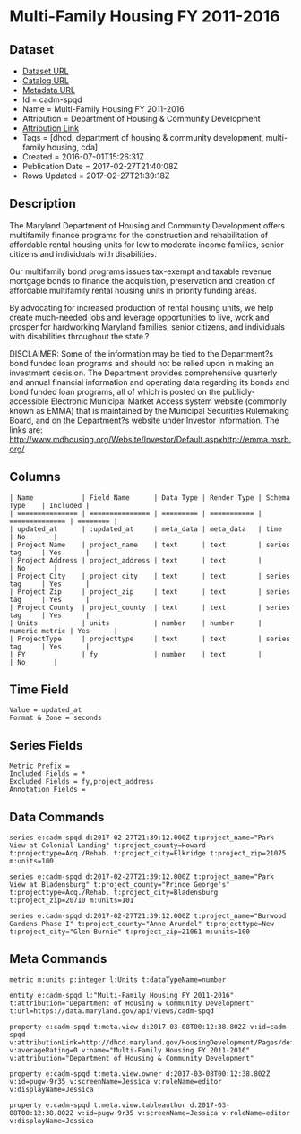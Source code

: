 # Multi-Family Housing FY 2011-2016

## Dataset

* [Dataset URL](https://data.maryland.gov/api/views/cadm-spqd/rows.json?max_rows=100)
* [Catalog URL](https://catalog.data.gov/dataset/multi-family-housing-fy-2011-2015)
* [Metadata URL](https://data.maryland.gov/api/views/cadm-spqd)
* Id = cadm-spqd
* Name = Multi-Family Housing FY 2011-2016
* Attribution = Department of Housing & Community Development
* [Attribution Link](http://dhcd.maryland.gov/HousingDevelopment/Pages/default.aspx)
* Tags = [dhcd, department of housing & community development, multi-family housing, cda]
* Created = 2016-07-01T15:26:31Z
* Publication Date = 2017-02-27T21:40:08Z
* Rows Updated = 2017-02-27T21:39:18Z

## Description

The Maryland Department of Housing and Community Development offers multifamily finance programs for the construction and rehabilitation of affordable rental housing units for low to moderate income families, senior citizens and individuals with disabilities.

Our multifamily bond programs issues tax-exempt and taxable revenue mortgage bonds to finance the acquisition, preservation and creation of affordable multifamily rental housing units in priority funding areas.

By advocating for increased production of rental housing units, we help create much-needed jobs and leverage opportunities to live, work and prosper for hardworking Maryland families, senior citizens, and individuals with disabilities throughout the state.?

DISCLAIMER: Some of the information may be tied to the Department?s bond funded loan programs and should not be relied upon in making an investment decision. The Department provides comprehensive quarterly and annual financial information and operating data regarding its bonds and bond funded loan programs, all of which is posted on the publicly-accessible Electronic Municipal Market Access system website (commonly known as EMMA) that is maintained by the Municipal Securities Rulemaking Board, and on the Department?s website under Investor Information. The links are: http://www.mdhousing.org/Website/Investor/Default.aspxhttp://emma.msrb.org/

## Columns

```ls
| Name            | Field Name      | Data Type | Render Type | Schema Type    | Included | 
| =============== | =============== | ========= | =========== | ============== | ======== | 
| updated_at      | :updated_at     | meta_data | meta_data   | time           | No       | 
| Project Name    | project_name    | text      | text        | series tag     | Yes      | 
| Project Address | project_address | text      | text        |                | No       | 
| Project City    | project_city    | text      | text        | series tag     | Yes      | 
| Project Zip     | project_zip     | text      | text        | series tag     | Yes      | 
| Project County  | project_county  | text      | text        | series tag     | Yes      | 
| Units           | units           | number    | number      | numeric metric | Yes      | 
| ProjectType     | projecttype     | text      | text        | series tag     | Yes      | 
| FY              | fy              | number    | text        |                | No       | 
```

## Time Field

```ls
Value = updated_at
Format & Zone = seconds
```

## Series Fields

```ls
Metric Prefix = 
Included Fields = *
Excluded Fields = fy,project_address
Annotation Fields = 
```

## Data Commands

```ls
series e:cadm-spqd d:2017-02-27T21:39:12.000Z t:project_name="Park View at Colonial Landing" t:project_county=Howard t:projecttype=Acq./Rehab. t:project_city=Elkridge t:project_zip=21075 m:units=100

series e:cadm-spqd d:2017-02-27T21:39:12.000Z t:project_name="Park View at Bladensburg" t:project_county="Prince George's" t:projecttype=Acq./Rehab. t:project_city=Bladensburg t:project_zip=20710 m:units=101

series e:cadm-spqd d:2017-02-27T21:39:12.000Z t:project_name="Burwood Gardens Phase I" t:project_county="Anne Arundel" t:projecttype=New t:project_city="Glen Burnie" t:project_zip=21061 m:units=100
```

## Meta Commands

```ls
metric m:units p:integer l:Units t:dataTypeName=number

entity e:cadm-spqd l:"Multi-Family Housing FY 2011-2016" t:attribution="Department of Housing & Community Development" t:url=https://data.maryland.gov/api/views/cadm-spqd

property e:cadm-spqd t:meta.view d:2017-03-08T00:12:38.802Z v:id=cadm-spqd v:attributionLink=http://dhcd.maryland.gov/HousingDevelopment/Pages/default.aspx v:averageRating=0 v:name="Multi-Family Housing FY 2011-2016" v:attribution="Department of Housing & Community Development"

property e:cadm-spqd t:meta.view.owner d:2017-03-08T00:12:38.802Z v:id=pugw-9r35 v:screenName=Jessica v:roleName=editor v:displayName=Jessica

property e:cadm-spqd t:meta.view.tableauthor d:2017-03-08T00:12:38.802Z v:id=pugw-9r35 v:screenName=Jessica v:roleName=editor v:displayName=Jessica
```